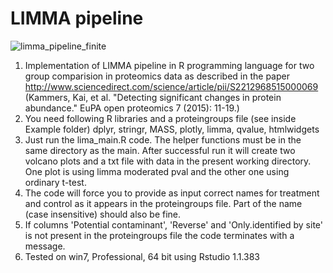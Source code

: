# LIMMA pipeline

![limma_pipeline_finite](https://user-images.githubusercontent.com/29901809/31774275-917afc3c-b4e5-11e7-900b-9ee2f36c8fb0.gif)

1. Implementation of LIMMA pipeline in R programming language for two group comparision in proteomics data as described in the paper http://www.sciencedirect.com/science/article/pii/S2212968515000069 (Kammers, Kai, et al. "Detecting significant changes in protein abundance." EuPA open proteomics 7 (2015): 11-19.)
2. You need following R libraries and a proteingroups file (see inside Example folder)
dplyr, stringr, MASS, plotly, limma, qvalue, htmlwidgets
3. Just run the lima_main.R code. The helper functions must be in the same directory as the main. After successful run it will create two volcano plots and a txt file with data in the present working directory. One plot is using limma moderated pval and the other one using ordinary t-test.
4. The code will force you to provide as input correct names for treatment and control as it appears in the proteingroups file. Part of the name (case insensitive) should also be fine.
5. If columns 'Potential contaminant', 'Reverse' and 'Only.identified by site' is not present in the proteingroups file the code terminates with a message.
5. Tested on win7, Professional, 64 bit using Rstudio 1.1.383
